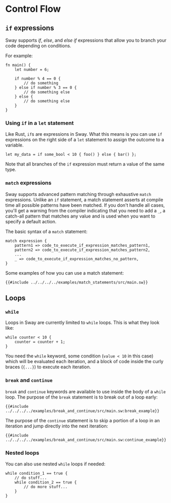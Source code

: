 # Control Flow

## `if` expressions

Sway supports _if_, _else_, and _else if_ expressions that allow you to branch your code depending on conditions.

For example:

```sway
fn main() {
    let number = 6;

    if number % 4 == 0 {
        // do something
    } else if number % 3 == 0 {
        // do something else
    } else {
        // do something else
    }
}
```

### Using `if` in a `let` statement

Like Rust, `if`s are expressions in Sway. What this means is you can use `if` expressions on the right side of a `let` statement to assign the outcome to a variable.

```sway
let my_data = if some_bool < 10 { foo() } else { bar() };
```

Note that all branches of the `if` expression must return a value of the same type.

### `match` expressions

Sway supports advanced pattern matching through exhaustive `match` expressions. Unlike an `if` statement, a match statement asserts at compile time all possible patterns have been matched. If you don't handle all cases, you'll get a warning from the compiler indicating that you need to add a `_`, a catch-all pattern that matches any value and is used when you want to specify a default action.

The basic syntax of a `match` statement:

```sway
match expression {
    pattern1 => code_to_execute_if_expression_matches_pattern1,
    pattern2 => code_to_execute_if_expression_matches_pattern2,
    ...
    _ => code_to_execute_if_expression_matches_no_pattern,
}
```

Some examples of how you can use a match statement:

```sway
{{#include ../../../../examples/match_statements/src/main.sw}}
```

## Loops

### `while`

Loops in Sway are currently limited to `while` loops. This is what they look like:

```sway
while counter < 10 {
    counter = counter + 1;
}
```

You need the `while` keyword, some condition (`value < 10` in this case) which will be evaluated each iteration, and a block of code inside the curly braces (`{...}`) to execute each iteration.

### `break` and `continue`

`break` and `continue` keywords are available to use inside the body of a `while` loop. The purpose of the `break` statement is to break out of a loop early:

```sway
{{#include ../../../../examples/break_and_continue/src/main.sw:break_example}}
```

The purpose of the `continue` statement is to skip a portion of a loop in an iteration and jump directly into the next iteration:

```sway
{{#include ../../../../examples/break_and_continue/src/main.sw:continue_example}}
```

### Nested loops

You can also use nested `while` loops if needed:

```sway
while condition_1 == true {
    // do stuff...
    while condition_2 == true {
        // do more stuff...
    }
}
```
